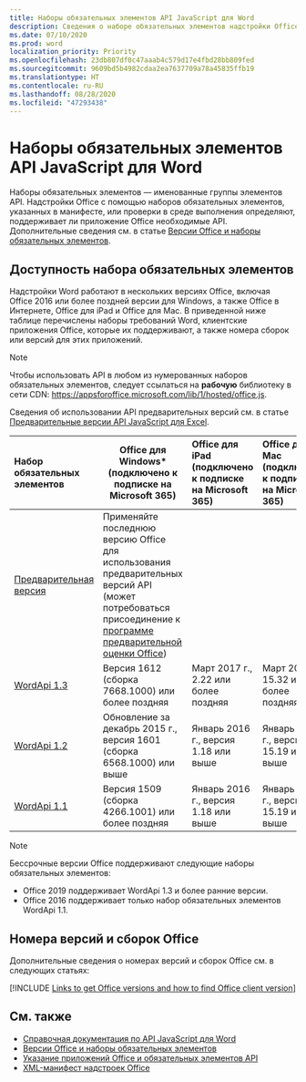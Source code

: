 ```yaml
---
title: Наборы обязательных элементов API JavaScript для Word
description: Сведения о наборе обязательных элементов надстройки Office для сборок Word.
ms.date: 07/10/2020
ms.prod: word
localization_priority: Priority
ms.openlocfilehash: 23db807df0c47aaab4c579d17e4fbd28bb809fed
ms.sourcegitcommit: 9609bd5b4982cdaa2ea7637709a78a45835ffb19
ms.translationtype: HT
ms.contentlocale: ru-RU
ms.lasthandoff: 08/28/2020
ms.locfileid: "47293438"
---
```

# <a name="word-javascript-api-requirement-sets"></a>Наборы обязательных элементов API JavaScript для Word

Наборы обязательных элементов — именованные группы элементов API. Надстройки Office с помощью наборов обязательных элементов, указанных в манифесте, или проверки в среде выполнения определяют, поддерживает ли приложение Office необходимые API. Дополнительные сведения см. в статье [Версии Office и наборы обязательных элементов](../../develop/office-versions-and-requirement-sets.md).

## <a name="requirement-set-availability"></a>Доступность набора обязательных элементов

Надстройки Word работают в нескольких версиях Office, включая Office 2016 или более поздней версии для Windows, а также Office в Интернете, Office для iPad и Office для Mac. В приведенной ниже таблице перечислены наборы требований Word, клиентские приложения Office, которые их поддерживают, а также номера сборок или версий для этих приложений.

> [!NOTE]
> Чтобы использовать API в любом из нумерованных наборов обязательных элементов, следует ссылаться на **рабочую** библиотеку в сети CDN: https://appsforoffice.microsoft.com/lib/1/hosted/office.js.
>
> Сведения об использовании API предварительных версий см. в статье [Предварительные версии API JavaScript для Excel](word-preview-apis.md).

|  Набор обязательных элементов  |   Office для Windows\*<br>(подключено к подписке на Microsoft 365)  |  Office для iPad<br>(подключено к подписке на Microsoft 365)  |  Office для Mac<br>(подключено к подписке на Microsoft 365)  | Office в Интернете  |
|:-----|-----|:-----|:-----|:-----|
| [Предварительная версия](word-preview-apis.md) | Применяйте последнюю версию Office для использования предварительных версий API (может потребоваться присоединение к [программе предварительной оценки Office](https://insider.office.com)) |
| [WordApi 1.3](word-api-1-3-requirement-set.md) | Версия 1612 (сборка 7668.1000) или более поздняя| Март 2017 г., 2.22 или более поздняя | Март 2017 г., 15.32 или более поздняя| Март 2017 г. |
| [WordApi 1.2](word-api-1-2-requirement-set.md) | Обновление за декабрь 2015 г., версия 1601 (сборка 6568.1000) или выше | Январь 2016 г., версия 1.18 или выше | Январь 2016 г., версия 15.19 или выше| Сентябрь 2016 г. |
| [WordApi 1.1](word-api-1-1-requirement-set.md) | Версия 1509 (сборка 4266.1001) или более поздняя| Январь 2016 г., версия 1.18 или выше | Январь 2016 г., версия 15.19 или выше| Сентябрь 2016 г. |

> [!NOTE]
> Бессрочные версии Office поддерживают следующие наборы обязательных элементов:
>
> - Office 2019 поддерживает WordApi 1.3 и более ранние версии.
> - Office 2016 поддерживает только набор обязательных элементов WordApi 1.1.

## <a name="office-versions-and-build-numbers"></a>Номера версий и сборок Office

Дополнительные сведения о номерах версий и сборок Office см. в следующих статьях:

[!INCLUDE [Links to get Office versions and how to find Office client version](../../includes/links-get-office-versions-builds.md)]

## <a name="see-also"></a>См. также

- [Справочная документация по API JavaScript для Word](/javascript/api/word)
- [Версии Office и наборы обязательных элементов](../../develop/office-versions-and-requirement-sets.md)
- [Указание приложений Office и обязательных элементов API](../../develop/specify-office-hosts-and-api-requirements.md)
- [XML-манифест надстроек Office](../../develop/add-in-manifests.md)
